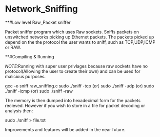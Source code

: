 # Network_Sniffing

**#Low level Raw_Packet sniffer

Packet sniffer program which uses Raw sockets. Sniffs packets on unswitched networks picking up Ethernet packets. The packets picked up depend on the the protocol the user wants to sniff, such as TCP,UDP,ICMP or RAW.

**#Compiling & Running

*NOTE*:Running with super user privlages because raw sockets have no protocol(Allowing the user to create their own) and can be used for malicious purposes.

gcc -o sniff raw_sniffing.c
sudo ./sniff -tcp (or)
sudo ./sniff -udp (or)
sudo ./sniff -icmp (or)
sudo ./sniff -raw 

The memory is then dumped into hexadecimal form for the packets recieved. However if you wish to store in a file for packet decoding or analysis then:

sudo ./sniff > file.txt

Improvements and features will be added in the near future.
